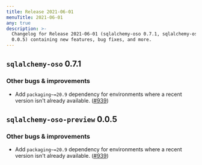 ```yaml
---
title: Release 2021-06-01
menuTitle: 2021-06-01
any: true
description: >-
  Changelog for Release 2021-06-01 (sqlalchemy-oso 0.7.1, sqlalchemy-oso-preview
  0.0.5) containing new features, bug fixes, and more.
---
```


## `sqlalchemy-oso` 0.7.1

### Other bugs & improvements

- Add `packaging~=20.9` dependency for environments where a recent version isn't
  already available. ([#939][])

## `sqlalchemy-oso-preview` 0.0.5

### Other bugs & improvements

- Add `packaging~=20.9` dependency for environments where a recent version isn't
  already available. ([#939][])

[#939]: https://github.com/osohq/oso/pull/939

